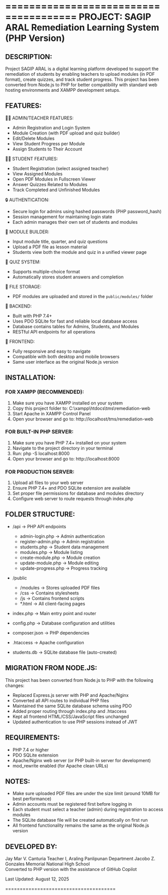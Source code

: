 ======================================
        PROJECT: SAGIP ARAL
        Remediation Learning System (PHP Version)
======================================

DESCRIPTION:
------------
Project SAGIP ARAL is a digital learning platform developed to support the remediation of students by enabling teachers to upload modules (in PDF format), create quizzes, and track student progress. This project has been converted from Node.js to PHP for better compatibility with standard web hosting environments and XAMPP development setups.

FEATURES:
---------
🧑‍🏫 ADMIN/TEACHER FEATURES:
- Admin Registration and Login System
- Module Creation (with PDF upload and quiz builder)
- Edit/Delete Modules
- View Student Progress per Module
- Assign Students to Their Account

👨‍🎓 STUDENT FEATURES:
- Student Registration (select assigned teacher)
- View Assigned Modules
- Open PDF Modules in Fullscreen Viewer
- Answer Quizzes Related to Modules
- Track Completed and Unfinished Modules

🔒 AUTHENTICATION:
- Secure login for admins using hashed passwords (PHP password_hash)
- Session management for maintaining login state
- Each admin manages their own set of students and modules

📄 MODULE BUILDER:
- Input module title, quarter, and quiz questions
- Upload a PDF file as lesson material
- Students view both the module and quiz in a unified viewer page

📝 QUIZ SYSTEM:
- Supports multiple-choice format
- Automatically stores student answers and completion

📁 FILE STORAGE:
- PDF modules are uploaded and stored in the `public/modules/` folder

💾 BACKEND:
- Built with PHP 7.4+
- Uses PDO SQLite for fast and reliable local database access
- Database contains tables for Admins, Students, and Modules
- RESTful API endpoints for all operations

🔧 FRONTEND:
- Fully responsive and easy to navigate
- Compatible with both desktop and mobile browsers
- Same user interface as the original Node.js version

INSTALLATION:
-------------

### FOR XAMPP (RECOMMENDED):
1. Make sure you have XAMPP installed on your system
2. Copy this project folder to: C:\xampp\htdocs\tms\remediation-web
3. Start Apache in XAMPP Control Panel
4. Open your browser and go to: http://localhost/tms/remediation-web

### FOR BUILT-IN PHP SERVER:
1. Make sure you have PHP 7.4+ installed on your system
2. Navigate to the project directory in your terminal
3. Run: php -S localhost:8000
4. Open your browser and go to: http://localhost:8000

### FOR PRODUCTION SERVER:
1. Upload all files to your web server
2. Ensure PHP 7.4+ and PDO SQLite extension are available
3. Set proper file permissions for database and modules directory
4. Configure web server to route requests through index.php

FOLDER STRUCTURE:
-----------------
- /api                     -> PHP API endpoints
  - admin-login.php        -> Admin authentication
  - register-admin.php     -> Admin registration
  - students.php           -> Student data management
  - modules.php            -> Module listing
  - create-module.php      -> Module creation
  - update-module.php      -> Module editing
  - update-progress.php    -> Progress tracking

- /public
  - /modules               -> Stores uploaded PDF files
  - /css                   -> Contains stylesheets
  - /js                    -> Contains frontend scripts
  - *.html                 -> All client-facing pages

- index.php                -> Main entry point and router
- config.php               -> Database configuration and utilities
- composer.json            -> PHP dependencies
- .htaccess               -> Apache configuration
- students.db             -> SQLite database file (auto-created)

MIGRATION FROM NODE.JS:
-----------------------
This project has been converted from Node.js to PHP with the following changes:
- Replaced Express.js server with PHP and Apache/Nginx
- Converted all API routes to individual PHP files
- Maintained the same SQLite database schema using PDO
- Added proper routing through index.php and .htaccess
- Kept all frontend HTML/CSS/JavaScript files unchanged
- Updated authentication to use PHP sessions instead of JWT

REQUIREMENTS:
-------------
- PHP 7.4 or higher
- PDO SQLite extension
- Apache/Nginx web server (or PHP built-in server for development)
- mod_rewrite enabled (for Apache clean URLs)

NOTES:
------
- Make sure uploaded PDF files are under the size limit (around 10MB for best performance)
- Admin accounts must be registered first before logging in
- Each student must select a teacher (admin) during registration to access modules
- The SQLite database file will be created automatically on first run
- All frontend functionality remains the same as the original Node.js version

DEVELOPED BY:
-------------
Jay Mar V. Canturia
Teacher I, Araling Panlipunan Department
Jacobo Z. Gonzales Memorial National High School  
Converted to PHP version with the assistance of GitHub Copilot

Last Updated: August 12, 2025

======================================
